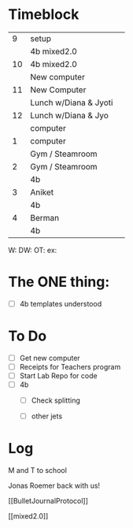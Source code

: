 # Timeblock

|     |                       |     |
| --- | --------------------- | --- |
| 9   | setup                 |     |
|     | 4b mixed2.0           |     |
| 10  | 4b mixed2.0           |     |
|     | New computer          |     |
| 11  | New Computer          |     |
|     | Lunch w/Diana & Jyoti |     |
| 12  | Lunch w/Diana & Jyo   |     |
|     | computer              |     |
| 1   | computer              |     |
|     | Gym / Steamroom       |     |
| 2   | Gym / Steamroom       |     |
|     | 4b                    |     |
| 3   | Aniket                |     |
|     | 4b                    |     |
| 4   | Berman                |     |
|     | 4b                    |     |

W:
DW:
OT: 
ex:

# The ONE thing: 
- [ ] 4b templates understood 


# To Do
 - [ ] Get new computer
 - [ ]  Receipts for Teachers program
 - [ ]  Start Lab Repo for code
 - [ ]  4b
	 - [ ] Check splitting
	 - [ ] other jets



# Log

M and T to school

Jonas Roemer back with us!

[[BulletJournalProtocol]]

[[mixed2.0]]
